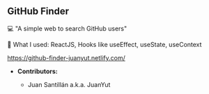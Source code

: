 ## GitHub Finder

💻 "A simple web to search GitHub users"

👻 What I used: ReactJS, Hooks like useEffect, useState, useContext

https://github-finder-juanyut.netlify.com/

- **Contributors:**

  - Juan Santillán a.k.a. JuanYut
